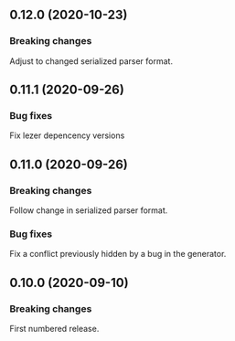 ## 0.12.0 (2020-10-23)

### Breaking changes

Adjust to changed serialized parser format.

## 0.11.1 (2020-09-26)

### Bug fixes

Fix lezer depencency versions

## 0.11.0 (2020-09-26)

### Breaking changes

Follow change in serialized parser format.

### Bug fixes

Fix a conflict previously hidden by a bug in the generator.

## 0.10.0 (2020-09-10)

### Breaking changes

First numbered release.
